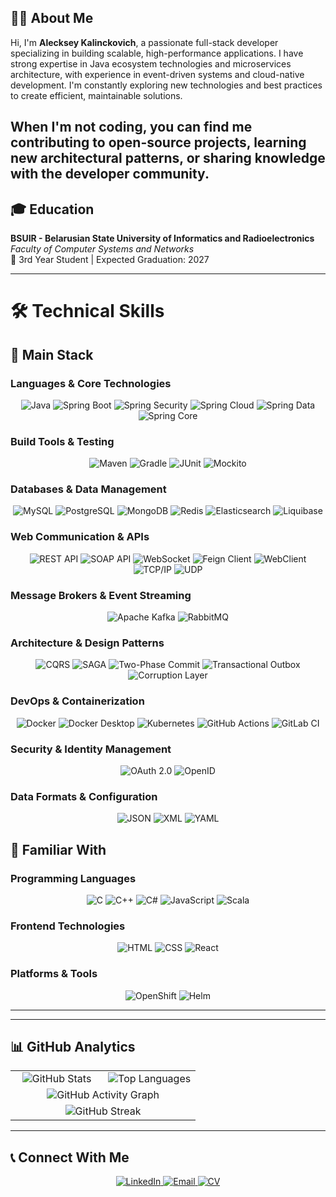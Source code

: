 ## 👨‍💻 About Me

Hi, I'm **Alecksey Kalinckovich**, a passionate full-stack developer specializing in building scalable, high-performance applications. I have strong expertise in Java ecosystem technologies and microservices architecture, with experience in event-driven systems and cloud-native development. I'm constantly exploring new technologies and best practices to create efficient, maintainable solutions.

When I'm not coding, you can find me contributing to open-source projects, learning new architectural patterns, or sharing knowledge with the developer community.
---
## 🎓 Education

**BSUIR - Belarusian State University of Informatics and Radioelectronics**  
*Faculty of Computer Systems and Networks*  
📍 3rd Year Student | Expected Graduation: 2027

---
# 🛠️ Technical Skills

## 🎯 Main Stack

### **Languages & Core Technologies**
<div align="center">

<img src="https://img.shields.io/badge/Java-%23ED8B00.svg?logo=openjdk&logoColor=white" alt="Java">
<img src="https://img.shields.io/badge/Spring%20Boot-6DB33F?logo=springboot&logoColor=fff" alt="Spring Boot">
<img src="https://img.shields.io/badge/Spring_Security-6DB33F?logo=springsecurity&logoColor=white" alt="Spring Security">
<img src="https://img.shields.io/badge/Spring_Cloud-6DB33F?logo=spring&logoColor=white" alt="Spring Cloud">
<img src="https://img.shields.io/badge/Spring_Data-6DB33F?logo=spring&logoColor=white" alt="Spring Data">
<img src="https://img.shields.io/badge/Spring_Core-6DB33F?logo=spring&logoColor=white" alt="Spring Core">

</div>

### **Build Tools & Testing**
<div align="center">

<img src="https://img.shields.io/badge/Maven-C71A36?logo=apachemaven&logoColor=white" alt="Maven">
<img src="https://img.shields.io/badge/Gradle-02303A?logo=gradle&logoColor=white" alt="Gradle">
<img src="https://img.shields.io/badge/JUnit-25A162?logo=junit5&logoColor=white" alt="JUnit">
<img src="https://img.shields.io/badge/Mockito-00A0D0?logo=&logoColor=white" alt="Mockito">

</div>

### **Databases & Data Management**
<div align="center">

<img src="https://img.shields.io/badge/MySQL-4479A1?logo=mysql&logoColor=white" alt="MySQL">
<img src="https://img.shields.io/badge/PostgreSQL-4169E1?logo=postgresql&logoColor=white" alt="PostgreSQL">
<img src="https://img.shields.io/badge/MongoDB-47A248?logo=mongodb&logoColor=white" alt="MongoDB">
<img src="https://img.shields.io/badge/Redis-DC382D?logo=redis&logoColor=white" alt="Redis">
<img src="https://img.shields.io/badge/Elasticsearch-005571?logo=elasticsearch&logoColor=white" alt="Elasticsearch">
<img src="https://img.shields.io/badge/Liquibase-2962FF?logo=liquibase&logoColor=white" alt="Liquibase">

</div>

### **Web Communication & APIs**
<div align="center">

<img src="https://img.shields.io/badge/REST-API-FF6C37?logo=rest&logoColor=white" alt="REST API">
<img src="https://img.shields.io/badge/SOAP-API-FF6C37?logo=soap&logoColor=white" alt="SOAP API">
<img src="https://img.shields.io/badge/WebSocket-010101?logo=websocket&logoColor=white" alt="WebSocket">
<img src="https://img.shields.io/badge/Feign_Client-6DB33F?logo=spring&logoColor=white" alt="Feign Client">
<img src="https://img.shields.io/badge/WebClient-6DB33F?logo=spring&logoColor=white" alt="WebClient">
<img src="https://img.shields.io/badge/TCP_IP-010101?logo=internetexplorer&logoColor=white" alt="TCP/IP">
<img src="https://img.shields.io/badge/UDP-010101?logo=internetexplorer&logoColor=white" alt="UDP">

</div>

### **Message Brokers & Event Streaming**
<div align="center">

<img src="https://img.shields.io/badge/Apache_Kafka-231F20?logo=apachekafka&logoColor=white" alt="Apache Kafka">
<img src="https://img.shields.io/badge/RabbitMQ-FF6600?logo=rabbitmq&logoColor=white" alt="RabbitMQ">

</div>

### **Architecture & Design Patterns**
<div align="center">

<img src="https://img.shields.io/badge/CQRS-010101?logo=archlinux&logoColor=white" alt="CQRS">
<img src="https://img.shields.io/badge/SAGA-010101?logo=archlinux&logoColor=white" alt="SAGA">
<img src="https://img.shields.io/badge/2PC-010101?logo=archlinux&logoColor=white" alt="Two-Phase Commit">
<img src="https://img.shields.io/badge/Transactional_Outbox-010101?logo=archlinux&logoColor=white" alt="Transactional Outbox">
<img src="https://img.shields.io/badge/Corruption_Layer-010101?logo=archlinux&logoColor=white" alt="Corruption Layer">

</div>

### **DevOps & Containerization**
<div align="center">

<img src="https://img.shields.io/badge/Docker-2496ED?logo=docker&logoColor=fff" alt="Docker">
<img src="https://img.shields.io/badge/Docker_Desktop-2496ED?logo=docker&logoColor=fff" alt="Docker Desktop">
<img src="https://img.shields.io/badge/Kubernetes-326CE5?logo=kubernetes&logoColor=fff" alt="Kubernetes">
<img src="https://img.shields.io/badge/GitHub_Actions-2088FF?logo=githubactions&logoColor=white" alt="GitHub Actions">
<img src="https://img.shields.io/badge/GitLab_CI-FC6D26?logo=gitlab&logoColor=fff" alt="GitLab CI">

</div>

### **Security & Identity Management**
<div align="center">

<img src="https://img.shields.io/badge/OAuth_2.0-EC1C24?logo=oauth&logoColor=white" alt="OAuth 2.0">
<img src="https://img.shields.io/badge/OpenID-EC1C24?logo=openid&logoColor=white" alt="OpenID">

</div>

### **Data Formats & Configuration**
<div align="center">

<img src="https://img.shields.io/badge/JSON-000?logo=json&logoColor=fff" alt="JSON">
<img src="https://img.shields.io/badge/XML-767C52?logo=xml&logoColor=fff" alt="XML">
<img src="https://img.shields.io/badge/YAML-CB171E?logo=yaml&logoColor=fff" alt="YAML">

</div>

## 🔹 Familiar With

### **Programming Languages**
<div align="center">

<img src="https://img.shields.io/badge/C-00599C?logo=c&logoColor=white" alt="C">
<img src="https://img.shields.io/badge/C++-00599C?logo=c%2B%2B&logoColor=white" alt="C++">
<img src="https://img.shields.io/badge/C%23-512BD4?logo=csharp&logoColor=white" alt="C#">
<img src="https://img.shields.io/badge/JavaScript-F7DF1E?logo=javascript&logoColor=000" alt="JavaScript">
<img src="https://img.shields.io/badge/Scala-%23DC322F.svg?logo=scala&logoColor=white" alt="Scala">

</div>

### **Frontend Technologies**
<div align="center">

<img src="https://img.shields.io/badge/HTML-%23E34F26.svg?logo=html5&logoColor=white" alt="HTML">
<img src="https://img.shields.io/badge/CSS-1572B6?logo=css3&logoColor=white" alt="CSS">
<img src="https://img.shields.io/badge/React-61DAFB?logo=react&logoColor=white" alt="React">

</div>

### **Platforms & Tools**
<div align="center">

<img src="https://img.shields.io/badge/OpenShift-EE0000?logo=redhatopenshift&logoColor=white" alt="OpenShift">
<img src="https://img.shields.io/badge/Helm-0F1689?logo=helm&logoColor=fff" alt="Helm">

</div>

---

---

## 📊 GitHub Analytics

<table>
  <tr>
    <td width="50%" align="center">
      <img src="https://github-readme-stats.vercel.app/api?username=AlexKalinckovich&show_icons=true&theme=dark&hide_border=true&count_private=true&include_all_commits=true" alt="GitHub Stats"/>
    </td>
    <td width="50%" align="center">
      <img src="https://github-readme-stats.vercel.app/api/top-langs/?username=AlexKalinckovich&layout=compact&theme=dark&hide_border=true&langs_count=8" alt="Top Languages"/>
    </td>
  </tr>
  <tr>
    <td colspan="2" align="center">
      <img src="https://github-readme-activity-graph.vercel.app/graph?username=AlexKalinckovich&theme=github-dark&hide_border=true&area=true" alt="GitHub Activity Graph"/>
    </td>
  </tr>
  <tr>
    <td colspan="2" align="center">
      <img src="https://github-readme-streak-stats.herokuapp.com/?user=AlexKalinckovich&theme=dark&hide_border=true" alt="GitHub Streak"/>
    </td>
  </tr>
</table>

---

## 📞 Connect With Me

<p align="center">
  <a href="https://www.linkedin.com/in/alecksey-kalinckovich-2a9546318/" target="_blank">
    <img src="https://img.shields.io/badge/LinkedIn-0A66C2?logo=linkedin&logoColor=white" alt="LinkedIn">
  </a>
  <a href="mailto:AlexKalinckovich@gmail.com">
    <img src="https://img.shields.io/badge/Email-EA4335?logo=gmail&logoColor=white" alt="Email">
  </a>
  <a href="#" target="_blank"> <!-- Add your CV link later -->
    <img src="https://img.shields.io/badge/CV-Download-6E57E0?logo=adobeacrobatreader&logoColor=white" alt="CV">
  </a>
</p>
